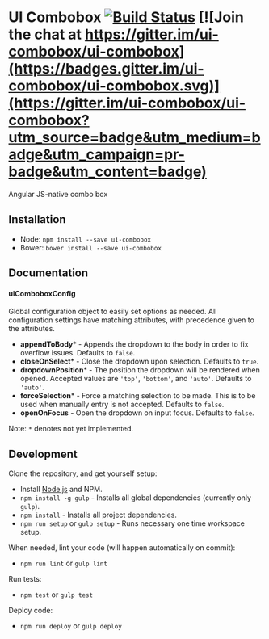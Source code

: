 # UI Combobox [![Build Status](https://travis-ci.org/ui-combobox/ui-combobox.svg?branch=master)](https://travis-ci.org/ui-combobox/ui-combobox) [![Join the chat at https://gitter.im/ui-combobox/ui-combobox](https://badges.gitter.im/ui-combobox/ui-combobox.svg)](https://gitter.im/ui-combobox/ui-combobox?utm_source=badge&utm_medium=badge&utm_campaign=pr-badge&utm_content=badge)
Angular JS-native combo box

## Installation

- Node: `npm install --save ui-combobox`
- Bower: `bower install --save ui-combobox`

## Documentation

#### uiComboboxConfig
Global configuration object to easily set options as needed. All configuration settings have matching attributes, with precedence given to the attributes.

- **appendToBody*** - Appends the dropdown to the body in order to fix overflow issues. Defaults to `false`.
- **closeOnSelect*** - Close the dropdown upon selection. Defaults to `true`.
- **dropdownPosition*** - The position the dropdown will be rendered when opened. Accepted values are `'top'`, `'bottom'`, and `'auto'`. Defaults to `'auto'`.
- **forceSelection*** - Force a matching selection to be made. This is to be used when manually entry is not accepted. Defaults to `false`.
- **openOnFocus** - Open the dropdown on input focus. Defaults to `false`.

Note: `*` denotes not yet implemented.

## Development

Clone the repository, and get yourself setup:

- Install [Node.js](https://nodejs.org/) and NPM.
- `npm install -g gulp` - Installs all global dependencies (currently only `gulp`).
- `npm install` - Installs all project dependencies.
- `npm run setup` or `gulp setup` - Runs necessary one time workspace setup.

When needed, lint your code (will happen automatically on commit):

- `npm run lint` or `gulp lint`

Run tests:

- `npm test` or `gulp test`

Deploy code:

- `npm run deploy` or `gulp deploy`
